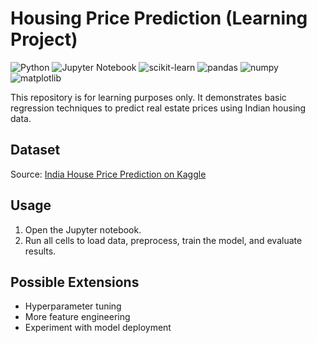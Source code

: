 
# Housing Price Prediction (Learning Project)

![Python](https://img.shields.io/badge/Python-3.8%2B-blue?logo=python)
![Jupyter Notebook](https://img.shields.io/badge/Jupyter-Notebook-F37626?logo=jupyter)
![scikit-learn](https://img.shields.io/badge/scikit--learn-ML-F7931E?logo=scikit-learn)
![pandas](https://img.shields.io/badge/pandas-Data%20Analysis-150458?logo=pandas)
![numpy](https://img.shields.io/badge/numpy-Numerical-013243?logo=numpy)
![matplotlib](https://img.shields.io/badge/matplotlib-Visualization-11557C?logo=matplotlib)

This repository is for learning purposes only.
It demonstrates basic regression techniques to predict real estate prices using Indian housing data.


## Dataset

Source: [India House Price Prediction on Kaggle](https://www.kaggle.com/datasets/ankushpanday1/india-house-price-prediction/data)


## Usage

1. Open the Jupyter notebook.
2. Run all cells to load data, preprocess, train the model, and evaluate results.


## Possible Extensions

- Hyperparameter tuning
- More feature engineering
- Experiment with model deployment
